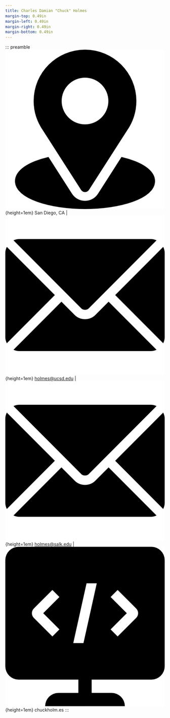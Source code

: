 ```yaml
---
title: Charles Damian "Chuck" Holmes
margin-top: 0.49in
margin-left: 0.49in
margin-right: 0.49in
margin-bottom: 0.49in
---
```


::: preamble
![](icons/location.png){height=1em} San Diego, CA |
![](icons/email.png){height=1em} holmes@ucsd.edu |
![](icons/email.png){height=1em} holmes@salk.edu |
![](icons/html-code.png){height=1em} chuckholm.es
:::
